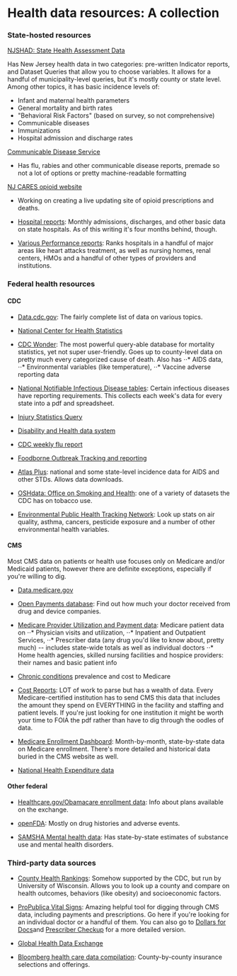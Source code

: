 # Health data resources: A collection

### State-hosted resources

[NJSHAD: State Health Assessment Data](https://www26.state.nj.us/doh-shad/)

Has New Jersey health data in two categories: pre-written Indicator reports, and Dataset Queries that allow you to choose variables. It allows for a handful of municipality-level queries, but it's mostly county or state level. Among other topics, it has basic incidence levels of:

* Infant and maternal health parameters
* General mortality and birth rates
* "Behavioral Risk Factors" (based on survey, so not comprehensive)
* Communicable diseases
* Immunizations
* Hospital admission and discharge rates

[Communicable Disease Service](http://nj.gov/health/cd/statistics/)
- Has flu, rabies and other communicable disease reports, premade so not a lot of options or pretty machine-readable formatting

[NJ CARES opioid website](http://www.nj.gov/oag/njcares/)
- Working on creating a live updating site of opioid prescriptions and deaths.

- [Hospital reports](http://nj.gov/humanservices/dmhas/publications/hospital/):
Monthly admissions, discharges, and other basic data on state hospitals. As of this writing it's four months behind, though.

- [Various Performance reports](http://www.state.nj.us/health/healthfacilities/reportcards.shtml):
Ranks hospitals in a handful of major areas like heart attacks treatment, as well as nursing homes, renal centers, HMOs and a handful of other types of providers and institutions.

### Federal health resources

#### CDC

- [Data.cdc.gov](https://data.cdc.gov/):
The fairly complete list of data on various topics.

- [National Center for Health Statistics](https://www.cdc.gov/nchs/index.htm)

- [CDC Wonder](https://wonder.cdc.gov/):
 The most powerful query-able database for mortality statistics, yet not super user-friendly. Goes up to county-level data on pretty much every categorized cause of death. Also has 
⋅⋅* AIDS data,
⋅⋅* Environmental variables (like temperature),
⋅⋅* Vaccine adverse reporting data

- [National Notifiable Infectious Disease tables](https://wonder.cdc.gov/nndss/nndss_weekly_tables_menu.asp):
 Certain infectious diseases have reporting requirements. This collects each week's data for every state into a pdf and spreadsheet.

- [Injury Statistics Query](https://www.cdc.gov/injury/wisqars/index.html)

- [Disability and Health data system](https://www.cdc.gov/ncbddd/disabilityandhealth/dhds.html)

- [CDC weekly flu report](https://www.cdc.gov/flu/weekly/)

- [Foodborne Outbreak Tracking and reporting](https://wwwn.cdc.gov/foodborneoutbreaks/)

- [Atlas Plus](https://gis.cdc.gov/grasp/nchhstpatlas/charts.html): 
national and some state-level incidence data for AIDS and other STDs. Allows data downloads.

- [OSHdata: Office on Smoking and Health](https://www.cdc.gov/oshdata/): 
one of a variety of datasets the CDC has on tobacco use.

- [Environmental Public Health Tracking Network](https://ephtracking.cdc.gov/DataExplorer/#/):
Look up stats on air quality, asthma, cancers, pesticide exposure and a number of other environmental health variables.

#### CMS

Most CMS data on patients or health use focuses only on Medicare and/or Medicaid patients, however there are definite exceptions, especially if you're willing to dig.

- [Data.medicare.gov](https://data.medicare.gov/)

- [Open Payments database](https://www.cms.gov/OpenPayments/index.html):
Find out how much your doctor received from drug and device companies.

- [Medicare Provider Utilization and Payment data](https://www.cms.gov/Research-Statistics-Data-and-Systems/Statistics-Trends-and-Reports/Medicare-Provider-Charge-Data/index.html): Medicare patient data on 
⋅⋅* Physician visits and utilization,
⋅⋅* Inpatient and Outpatient Services,
⋅⋅* Prescriber data (any drug you'd like to know about, pretty much) -- includes state-wide totals as well as individual doctors
⋅⋅* Home health agencies, skilled nursing facilities and hospice providers: their names and basic patient info

- [Chronic conditions](https://www.cms.gov/Research-Statistics-Data-and-Systems/Statistics-Trends-and-Reports/Chronic-Conditions/CC_Main.html) prevalence and cost to Medicare 

- [Cost Reports](https://www.cms.gov/Research-Statistics-Data-and-Systems/Downloadable-Public-Use-Files/Cost-Reports/index.html):
LOT of work to parse but has a wealth of data. Every Medicare-certified institution has to send CMS this data that includes the amount they spend on EVERYTHING in the facility and staffing and patient levels. If you're just looking for one institution it might be worth your time to FOIA the pdf rather than have to dig through the oodles of data.

- [Medicare Enrollment Dashboard](https://www.cms.gov/Research-Statistics-Data-and-Systems/Statistics-Trends-and-Reports/Dashboard/Medicare-Enrollment/Enrollment%20Dashboard.html):
Month-by-month, state-by-state data on Medicare enrollment. There's more detailed and historical data buried in the CMS website as well.

- [National Health Expenditure data](https://www.cms.gov/Research-Statistics-Data-and-Systems/Statistics-Trends-and-Reports/NationalHealthExpendData/index.html)

#### Other federal

- [Healthcare.gov/Obamacare enrollment data](https://www.healthcare.gov/health-and-dental-plan-datasets-for-researchers-and-issuers/):
Info about plans available on the exchange.

- [openFDA](https://open.fda.gov/):
Mostly on drug histories and adverse events.

- [SAMSHA Mental health data](https://www.samhsa.gov/data/reports-by-geography?tid=650&map=1): 
Has state-by-state estimates of substance use and mental health disorders.

### Third-party data sources

- [County Health Rankings](http://www.countyhealthrankings.org/app/new-jersey/2017/rankings/middlesex/county/outcomes/overall/snapshot):
Somehow supported by the CDC, but run by University of Wisconsin. Allows you to look up a county and compare on health outcomes, behaviors (like obesity) and socioeconomic factors.

- [ProPublica Vital Signs](https://projects.propublica.org/vital-signs/):
Amazing helpful tool for digging through CMS data, including payments and prescriptions. Go here if you're looking for an individual doctor or a handful of them. You can also go to [Dollars for Docs](https://projects.propublica.org/docdollars/)and [Prescriber Checkup](https://projects.propublica.org/checkup/) for a more detailed version.

- [Global Health Data Exchange](http://ghdx.healthdata.org/)

- [Bloomberg health care data compilation](https://github.com/BloombergGraphics/2017-health-insurer-exits-data): 
County-by-county insurance selections and offerings.

